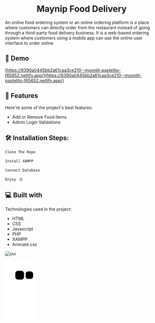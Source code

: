 <h1 align="center" id="title">Maynip Food Delivery</h1>

<p id="description">An online food ordering system or an online ordering platform is a place where customers can directly order from the restaurant instead of going through a third-party food delivery business. It is a web-based ordering system where customers using a mobile app can use the online user interface to order online</p>

<h2>🚀 Demo</h2>

[https://6390a0445bb2a61caa3ce210--moonlit-pastelito-f65652.netlify.app/](https://6390a0445bb2a61caa3ce210--moonlit-pastelito-f65652.netlify.app/)

  
  
<h2>🧐 Features</h2>

Here're some of the project's best features:

*   Add or Remove Food Items
*   Admin Login Validations

<h2>🛠️ Installation Steps:</h2>

```
Clone The Repo
```

```
Install XAMPP
```

```
Connect Database
```

```
Enjoy :D
```

  
  
<h2>💻 Built with</h2>

Technologies used in the project:

*   HTML
*   CSS
*   Javascript
*   PHP
*   XAMPP
*   Animate.css

<img src="https://github-readme-stats.vercel.app/api/top-langs?username=madushadhanushka&show_icons=true&locale=en&layout=compact&theme=chartreuse-dark" alt="ovi" />

![Snake animation](https://github.com/madushadhanushka/github-readme/blob/output/github-contribution-snake.svg)
